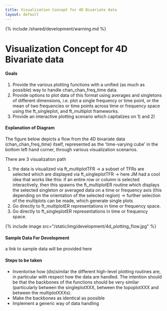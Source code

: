 ```yaml
---
title: Visualization Concept for 4D Bivariate data
layout: default
---
```


{% include /shared/development/warning.md %}

# Visualization Concept for 4D Bivariate data

#### Goals

1) Provide the various plotting functions with a unified (as much as possible) way to handle chan_chan_freq_time data.
2) Provide options to plot data of this format using averages and singletons of different dimensions, i.e. plot a single frequency or time point, or the mean of two frequencies or time points across time or frequency space using the ft_singleplot, and ft_multiplot frameworks.
3) Provide an interactive plotting scenario which capitalizes on 1) and 2)

#### Explanation of Diagram

The figure below depicts a flow from the 4D bivariate data (chan_chan_freq_time) itself, represented as the 'time-varying cube' in the bottom left hand corner, through various visualization scenarios.  

There are 3 visualization path

1) the data is visualized via ft_multiplotTFR -> a subset of TFRs are selected which are displayed via ft_singleplotTFR -> here JM had a cool idea that works like this: if an entire row or column is selected interactively, then this spawns the ft_multiplotER routine which displays the selected singleton or averaged data on a time or frequency axis (this depending on the orientation of the selected region) -> further selection of the multiplots can be made, which generate single plots
2) Go directly to ft_multiplotER representations in time or frequency space.
3) Go directly to ft_singleplotER representations in time or frequency space.

{% include image src="/static/img/development/4d_plotting_flow.jpg" %}

#### Sample Data For Development

a link to sample data will be provided here

#### Steps to be taken

*  Inventorise how (dis)similar the different high-level plotting routines are, in particular with respect how the data are handled. The intention should be that the backbones of the functions should be very similar (particularly between the singleplotXXX, between the topoplotXXX and between the multiplotXXXs).
*  Make the backbones as identical as possible
*  Implement a generic way of data handling

